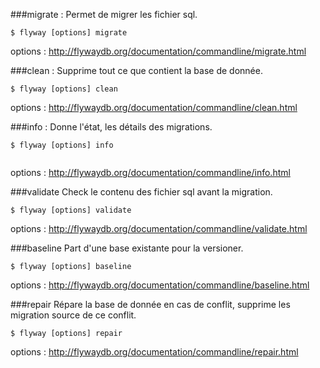 ###migrate :
  Permet de migrer les fichier sql.

```console
$ flyway [options] migrate
```
options : http://flywaydb.org/documentation/commandline/migrate.html

###clean :
  Supprime tout ce que contient la base de donnée.
  
```console
$ flyway [options] clean
```
options : http://flywaydb.org/documentation/commandline/clean.html

###info : 
  Donne l'état, les détails des migrations. 

```console
$ flyway [options] info
  
```
options : http://flywaydb.org/documentation/commandline/info.html

###validate
  Check le contenu des fichier sql avant la migration.

```console
$ flyway [options] validate
```
options : http://flywaydb.org/documentation/commandline/validate.html

###baseline
  Part d'une base existante pour la versioner.

```console
$ flyway [options] baseline
```
options : http://flywaydb.org/documentation/commandline/baseline.html

###repair
  Répare la base de donnée en cas de conflit, supprime les migration source de ce conflit.

```console
$ flyway [options] repair
```
options : http://flywaydb.org/documentation/commandline/repair.html
